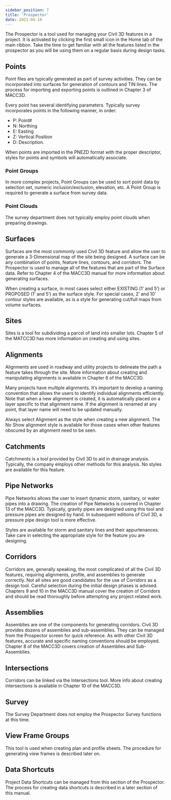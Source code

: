 ```yaml
---
sidebar_position: 7
title: 'Prospector'
date: 2021-04-10
---
```


The Prospector is a tool used for managing your Civil 3D features in a project. It is activated by clicking the first small icon in the Home tab of the main ribbon. Take the time to get familiar with all the features listed in the prospector as you will be using them on a regular basis during design tasks.

## Points

Point files are typically generated as part of survey activities. They can be incorporated into surfaces for generation of contours and TIN lines. The process for importing and exporting points is outlined in Chapter 3 of MACC3D.

Every point has several identifying parameters. Typically survey incorporates points in the following manner, in order:

- P: Point#
- N: Northing
- E: Easting
- Z: Vertical Position
- D: Description.

When points are imported in the PNEZD format with the proper descriptor, styles for points and symbols will automatically associate.

### Point Groups

In more complex projects, Point Groups can be used to sort point data by selection set, numeric inclusion/exclusion, elevation, etc. A Point Group is required to generate a surface from survey data.

### Point Clouds

The survey department does not typically employ point clouds when preparing drawings.

## Surfaces

Surfaces are the most commonly used Civil 3D feature and allow the user to generate a 3-Dimensional map of the site being designed. A surface can be any combination of points, feature lines, contours, and corridors. The Prospector is used to manage all of the features that are part of the Surface data. Refer to Chapter 4 of the MACC3D manual for more information about generating surfaces.

When creating a surface, in most cases select either EXISTING (1’ and 5’) or PROPOSED (1’ and 5’) as the surface style. For special cases, 2’ and 10’ contour styles are available, as is a style for generating cut/full maps from volume surfaces.

## Sites

Sites is a tool for subdividing a parcel of land into smaller lots. Chapter 5 of the MATCC3D has more information on creating and using sites.

## Alignments

Alignments are used in roadway and utility projects to delineate the path a feature takes through the site. More information about creating and manipulating alignments is available in Chapter 6 of the MACC3D.

Many projects have multiple alignments. It’s important to develop a naming convention that allows the users to identify individual alignments efficiently. Note that when a new alignment is created, it is automatically placed on a layer specific to that alignment name. If the alignment is renamed at any point, that layer name will need to be updated manually.

Always select Alignment as the style when creating a new alignment. The No Show alignment style is available for those cases when other features obscured by an alignment need to be seen.

## Catchments

Catchments is a tool provided by Civil 3D to aid in drainage analysis. Typically, the company employs other methods for this analysis. No styles are available for this feature.

## Pipe Networks

Pipe Networks allows the user to insert dynamic storm, sanitary, or water pipes into a drawing. The creation of Pipe Networks is covered in Chapter 13 of the MACC3D. Typically, gravity pipes are designed using this tool and pressure pipes are designed by hand. In subsequent editions of Civil 3D, a pressure pipe design tool is more effective.

Styles are available for storm and sanitary lines and their appurtenances. Take care in selecting the appropriate style for the feature you are designing.

## Corridors

Corridors are, generally speaking, the most complicated of all the Civil 3D features, requiring alignments, profile, and assemblies to generate correctly. Not all sites are good candidates for the use of Corridors as a design tool. Careful selection during the initial design phases is advised. Chapters 9 and 10 in the MACC3D manual cover the creation of Corridors and should be read thoroughly before attempting any project related work.

## Assemblies

Assemblies are one of the components for generating corridors. Civil 3D provides dozens of assemblies and sub-assemblies. They can be managed from the Prospector screen for quick reference. As with other Civil 3D features, accurate and specific naming conventions should be employed. Chapter 8 of the MACC3D covers creation of Assemblies and Sub-Assemblies.

## Intersections

Corridors can be linked via the Intersections tool. More info about creating intersections is available in Chapter 10 of the MACC3D.

## Survey

The Survey Department does not employ the Prospector Survey functions at this time.

## View Frame Groups

This tool is used when creating plan and profile sheets. The procedure for generating view frames is described later on.

## Data Shortcuts

Project Data Shortcuts can be managed from this section of the Prospector. The process for creating data shortcuts is described in a later section of this manual.
